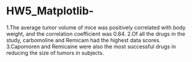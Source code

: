 # HW5_Matplotlib-

1.The average tumor volume of mice was positively correlated with body weight, and the correlation coefficient was 0.84.
2.Of all the drugs in the study, carbomoline and Remicam had the highest data scores.
3.Capomoren and Remicaine were also the most successful drugs in reducing the size of tumors in subjects.
